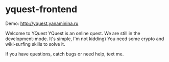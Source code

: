 # yquest-frontend

Demo: http://yquest.yanaminina.ru

Welcome to YQuest
YQuest is an online quest. We are still in the development-mode. It's simple, I'm not kidding) You need some crypto and wiki-surfing skills to solve it.

If you have questions, catch bugs or need help, text me.
